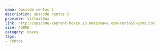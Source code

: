 ```yaml
---
name: Opscode centos 5
description: Opscode centos 5
provider: VirtualBox
link: http://opscode-vagrant-boxes.s3.amazonaws.com/centos5-gems.box
size: 458MB
category: boxes
tags:
- centos
---
```

